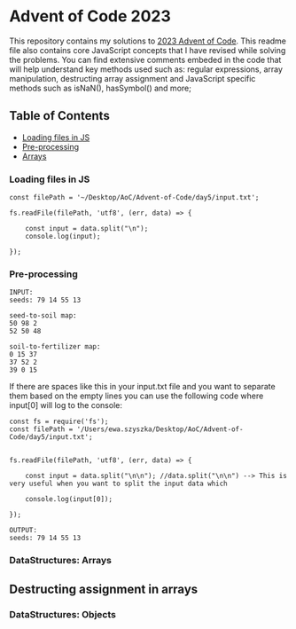 # Advent of Code 2023

This repository contains my solutions to [ 2023 Advent of Code](https://adventofcode.com/).
This readme file also contains core JavaScript concepts that I have revised while solving the problems.
You can find extensive comments embeded in the code that will help understand key methods used such as: regular expressions, array manipulation, destructing array assignment and JavaScript specific methods such as isNaN(), hasSymbol() and more;

## Table of Contents

- [Loading files in JS](#loading-files-in-js)
- [Pre-processing](#pre-processing)
- [Arrays](#Arrays)

### Loading files in JS

```const fs = require('fs');
const filePath = '~/Desktop/AoC/Advent-of-Code/day5/input.txt';

fs.readFile(filePath, 'utf8', (err, data) => {

    const input = data.split("\n");
    console.log(input);

});
```

### Pre-processing

```
INPUT:
seeds: 79 14 55 13

seed-to-soil map:
50 98 2
52 50 48

soil-to-fertilizer map:
0 15 37
37 52 2
39 0 15
```

If there are spaces like this in your input.txt file and you want to separate them based on the empty lines you can use the following code where input[0] will log to the console:

```
const fs = require('fs');
const filePath = '/Users/ewa.szyszka/Desktop/AoC/Advent-of-Code/day5/input.txt';


fs.readFile(filePath, 'utf8', (err, data) => {

    const input = data.split("\n\n"); //data.split("\n\n") --> This is very useful when you want to split the input data which

    console.log(input[0]);

});
```

```
OUTPUT:
seeds: 79 14 55 13
```

### DataStructures: Arrays

## Destructing assignment in arrays

### DataStructures: Objects
